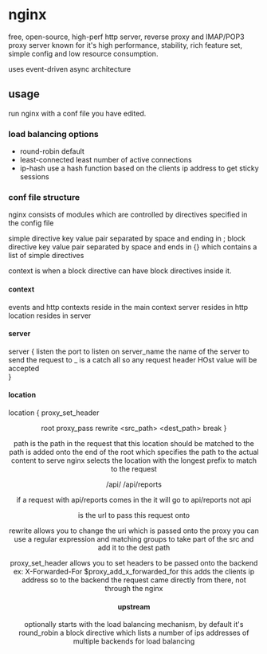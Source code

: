 # nginx

free, open-source, high-perf http server, reverse proxy and IMAP/POP3 proxy server
known for it's high performance, stability, rich feature set, simple config and low resource consumption.

uses event-driven async architecture

## usage

run nginx with a conf file you have edited.

### load balancing options

* round-robin		default
* least-connected	least number of active connections
* ip-hash			use a hash function based on the clients ip address to get sticky sessions

### conf file structure

nginx consists of modules which are controlled by directives specified in the config file

simple directive
	key value pair separated by space and ending in ;
block directive
	key value pair separated by space and ends in {} which contains a list of simple directives

context
	is when a block directive can have block directives inside it.

#### context

events and http contexts reside in the main context
server resides in http
location resides in server

#### server

server {
	listen		the port to listen on
	server_name	the name of the server to send the request to
				_ is a catch all so any request header HOst value will be accepted	
}

#### location

location <path> {
	proxy_set_header <header> <value>
	root <where to send it to>
	proxy_pass <url>
	rewrite <src_path> <dest_path> break
}

path is the path in the request that this location should be matched to
the path is added onto the end of the root which specifies the path to the actual content to serve
nginx selects the location with the longest prefix to match to the request

/api/
/api/reports

if a request with api/reports comes in the it will go to api/reports not api

<url> is the url to pass this request onto

rewrite allows you to change the uri which is passed onto the proxy
you can use a regular expression and matching groups to take part of the src and add it to the dest path

proxy_set_header allows you to set headers to be passed onto the backend
ex: X-Forwarded-For $proxy_add_x_forwarded_for
this adds the clients ip address so to the backend the request came directly from there, not through the nginx

#### upstream

optionally starts with the load balancing mechanism, by default it's round_robin
a block directive which lists a number of ips addresses of multiple backends for load balancing